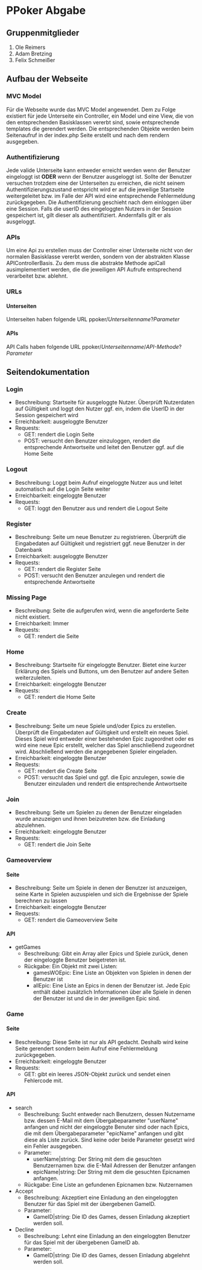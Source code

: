 # PPoker Abgabe
## Gruppenmitglieder
1. Ole Reimers
2. Adam Bretzing
3. Felix Schmeißer
## Aufbau der Webseite
### MVC Model
Für die Webseite wurde das MVC Model angewendet. Dem zu Folge existiert für jede Unterseite ein Controller, ein Model und eine View, die von den entsprechenden Basisklassen vererbt sind, sowie entsprechende templates die gerendert werden. Die entsprechenden Objekte werden beim Seitenaufruf in der index.php Seite erstellt und nach dem rendern ausgegeben.
### Authentifizierung
Jede valide Unterseite kann entweder erreicht werden wenn der Benutzer eingeloggt ist **ODER** wenn der Benutzer ausgeloggt ist. Sollte der Benutzer versuchen trotzdem eine der Unterseiten zu erreichen, die nicht seinem Authentifizierungszustand entspricht wird er auf die jeweilige Startseite weitergeleitet bzw. im Falle der API wird eine entsprechende Fehlermeldung zurückgegeben. Die Authentifizierung geschieht nach dem einloggen über eine Session. Falls die userID des eingeloggten Nutzers in der Session gespeichert ist, gilt dieser als authentifiziert. Andernfalls gilt er als ausgeloggt.
### APIs
Um eine Api zu erstellen muss der Controller einer Unterseite nicht von der normalen Basisklasse vererbt werden, sondern von der abstrakten Klasse APIControllerBasis. Zu dem muss die abstrakte Methode apiCall ausimplementiert werden, die die jeweiligen API Aufrufe entsprechend verarbeitet bzw. ablehnt.
### URLs
#### Unterseiten
Unterseiten haben folgende URL ppoker/_Unterseitenname_?_Parameter_
#### APIs
API Calls haben folgende URL ppoker/_Unterseitenname_/_API-Methode_?_Parameter_
## Seitendokumentation
### Login
- Beschreibung: Startseite für ausgeloggte Nutzer. Überprüft Nutzerdaten auf Gültigkeit und loggt den Nutzer ggf. ein, indem die UserID in der Session gespeichert wird
- Erreichbarkeit: ausgeloggte Benutzer
- Requests:
  - GET: rendert die Login Seite
  - POST: versucht den Benutzer einzuloggen, rendert die entsprechende Antwortseite und leitet den Benutzer ggf. auf die Home Seite
### Logout
- Beschreibung: Loggt beim Aufruf eingeloggte Nutzer aus und leitet automatisch auf die Login Seite weiter
- Erreichbarkeit: eingeloggte Benutzer
- Requests:
  - GET: loggt den Benutzer aus und rendert die Logout Seite
### Register
- Beschreibung: Seite um neue Benutzer zu registrieren. Überprüft die Eingabedaten auf Gültigkeit und registriert ggf. neue Benutzer in der Datenbank
- Erreichbarkeit: ausgeloggte Benutzer
- Requests:
  - GET: rendert die Register Seite
  - POST: versucht den Benutzer anzulegen und rendert die entsprechende Antwortseite
### Missing Page
- Beschreibung: Seite die aufgerufen wird, wenn die angeforderte Seite nicht existiert.
- Erreichbarkeit: Immer
- Requests:
  - GET: rendert die Seite
### Home
- Beschreibung: Startseite für eingeloggte Benutzer. Bietet eine kurzer Erklärung des Spiels und Buttons, um den Benutzer auf andere Seiten weiterzuleiten.
- Erreichbarkeit: eingeloggte Benutzer
- Requests:
  - GET: rendert die Home Seite
### Create
- Beschreibung: Seite um neue Spiele und/oder Epics zu erstellen. Überprüft die Eingabedaten auf Gültigkeit und erstellt ein neues Spiel. Dieses Spiel wird entweder einer bestehenden Epic zugeordnet oder es wird eine neue Epic erstellt, welcher das Spiel anschließend zugeordnet wird. Abschließend werden die angegebenen Spieler eingeladen.
- Erreichbarkeit: eingeloggte Benutzer
- Requests:
  - GET: rendert die Create Seite
  - POST: versucht das Spiel und ggf. die Epic anzulegen, sowie die Benutzer einzuladen und rendert die entsprechende Antwortseite
### Join
- Beschreibung: Seite um Spielen zu denen der Benutzer eingeladen wurde anzuzeigen und ihnen beizutreten bzw. die Einladung abzulehnen.
- Erreichbarkeit: eingeloggte Benutzer
- Requests:
  - GET: rendert die Join Seite
### Gameoverview
#### Seite
- Beschreibung: Seite um Spiele in denen der Benutzer ist anzuzeigen, seine Karte in Spielen auzuspielen und sich die Ergebnisse der Spiele berechnen zu lassen
- Erreichbarkeit: eingeloggte Benutzer
- Requests:
  - GET: rendert die Gameoverview Seite
#### API
- getGames
  - Beschreibung: Gibt ein Array aller Epics und Spiele zurück, denen der eingeloggte Benutzer beigetreten ist.
  - Rückgabe: Ein Objekt mit zwei Listen:
    - gamesWOEpic: Eine Liste an Objekten von Spielen in denen der Benutzer ist
    - allEpic: Eine Liste an Epics in denen der Benutzer ist. Jede Epic enthält dabei zusätzlich Informationen über alle Spiele in denen der Benutzer ist und die in der jeweiligen Epic sind.
### Game
#### Seite
- Beschreibung: Diese Seite ist nur als API gedacht. Deshalb wird keine Seite gerendert sondern beim Aufruf eine Fehlermeldung zurückgegeben.
- Erreichbarkeit: eingeloggte Benutzer
- Requests:
  - GET: gibt ein leeres JSON-Objekt zurück und sendet einen Fehlercode mit.
#### API
- search
  - Beschreibung: Sucht entweder nach Benutzern, dessen Nutzername bzw. dessen E-Mail mit dem Übergabeparameter "userName" anfangen und nicht der eingeloggte Benuter sind oder nach Epics, die mit dem Übergabeparameter "epicName" anfangen und gibt diese als Liste zurück. Sind keine oder beide Parameter gesetzt wird ein Fehler ausgegeben.
  - Parameter:
    - userName|string: Der String mit dem die gesuchten Benutzernamen bzw. die E-Mail Adressen der Benutzer anfangen
    - epicName|string: Der String mit dem die gesuchten Epicnamen anfangen.
  - Rückgabe: Eine Liste an gefundenen Epicnamen bzw. Nutzernamen
- Accept
  - Beschreibung: Akzeptiert eine Einladung an den eingeloggten Benutzer für das Spiel mit der übergebenen GameID.
  - Parameter:
    - GameID|string: Die ID des Games, dessen Einladung akzeptiert werden soll.
- Decline
  - Beschreibung: Lehnt eine Einladung an den eingeloggten Benutzer für das Spiel mit der übergebenen GameID ab.
  - Parameter:
    - GameID|string: Die ID des Games, dessen Einladung abgelehnt werden soll.
